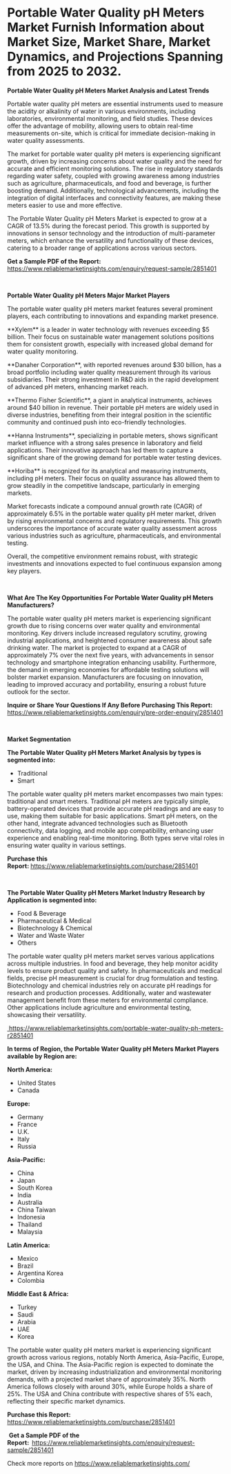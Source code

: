 <p><h1>Portable Water Quality pH Meters Market Furnish Information about Market Size, Market Share, Market Dynamics, and Projections Spanning from 2025 to 2032.</h1></p><p><strong>Portable Water Quality pH Meters Market Analysis and Latest Trends</strong></p>
<p><p>Portable water quality pH meters are essential instruments used to measure the acidity or alkalinity of water in various environments, including laboratories, environmental monitoring, and field studies. These devices offer the advantage of mobility, allowing users to obtain real-time measurements on-site, which is critical for immediate decision-making in water quality assessments.</p><p>The market for portable water quality pH meters is experiencing significant growth, driven by increasing concerns about water quality and the need for accurate and efficient monitoring solutions. The rise in regulatory standards regarding water safety, coupled with growing awareness among industries such as agriculture, pharmaceuticals, and food and beverage, is further boosting demand. Additionally, technological advancements, including the integration of digital interfaces and connectivity features, are making these meters easier to use and more effective.</p><p>The Portable Water Quality pH Meters Market is expected to grow at a CAGR of 13.5% during the forecast period. This growth is supported by innovations in sensor technology and the introduction of multi-parameter meters, which enhance the versatility and functionality of these devices, catering to a broader range of applications across various sectors.</p></p>
<p><strong>Get a Sample PDF of the Report:&nbsp;</strong> <a href="https://www.reliablemarketinsights.com/enquiry/request-sample/2851401?utm_campaign=1948&utm_medium=2&utm_source=Github&utm_content=ia&utm_term=11032025&utm_id=portable-water-quality-ph-meters">https://www.reliablemarketinsights.com/enquiry/request-sample/2851401</a></p>
<p>&nbsp;</p>
<p><strong>Portable Water Quality pH Meters Major Market Players</strong></p>
<p><p>The portable water quality pH meters market features several prominent players, each contributing to innovations and expanding market presence. </p><p>**Xylem** is a leader in water technology with revenues exceeding $5 billion. Their focus on sustainable water management solutions positions them for consistent growth, especially with increased global demand for water quality monitoring.</p><p>**Danaher Corporation**, with reported revenues around $30 billion, has a broad portfolio including water quality measurement through its various subsidiaries. Their strong investment in R&D aids in the rapid development of advanced pH meters, enhancing market reach.</p><p>**Thermo Fisher Scientific**, a giant in analytical instruments, achieves around $40 billion in revenue. Their portable pH meters are widely used in diverse industries, benefiting from their integral position in the scientific community and continued push into eco-friendly technologies.</p><p>**Hanna Instruments**, specializing in portable meters, shows significant market influence with a strong sales presence in laboratory and field applications. Their innovative approach has led them to capture a significant share of the growing demand for portable water testing devices.</p><p>**Horiba** is recognized for its analytical and measuring instruments, including pH meters. Their focus on quality assurance has allowed them to grow steadily in the competitive landscape, particularly in emerging markets.</p><p>Market forecasts indicate a compound annual growth rate (CAGR) of approximately 6.5% in the portable water quality pH meter market, driven by rising environmental concerns and regulatory requirements. This growth underscores the importance of accurate water quality assessment across various industries such as agriculture, pharmaceuticals, and environmental testing. </p><p>Overall, the competitive environment remains robust, with strategic investments and innovations expected to fuel continuous expansion among key players.</p></p>
<p>&nbsp;</p>
<p><strong>What Are The Key Opportunities For Portable Water Quality pH Meters Manufacturers?</strong></p>
<p><p>The portable water quality pH meters market is experiencing significant growth due to rising concerns over water quality and environmental monitoring. Key drivers include increased regulatory scrutiny, growing industrial applications, and heightened consumer awareness about safe drinking water. The market is projected to expand at a CAGR of approximately 7% over the next five years, with advancements in sensor technology and smartphone integration enhancing usability. Furthermore, the demand in emerging economies for affordable testing solutions will bolster market expansion. Manufacturers are focusing on innovation, leading to improved accuracy and portability, ensuring a robust future outlook for the sector.</p></p>
<p><strong>Inquire or Share Your Questions If Any Before Purchasing This Report:</strong> <a href="https://www.reliablemarketinsights.com/enquiry/pre-order-enquiry/2851401?utm_campaign=1948&utm_medium=2&utm_source=Github&utm_content=ia&utm_term=11032025&utm_id=portable-water-quality-ph-meters">https://www.reliablemarketinsights.com/enquiry/pre-order-enquiry/2851401</a></p>
<p>&nbsp;</p>
<p><strong>Market Segmentation</strong></p>
<p><strong>The Portable Water Quality pH Meters Market Analysis by types is segmented into:</strong></p>
<p><ul><li>Traditional</li><li>Smart</li></ul></p>
<p><p>The portable water quality pH meters market encompasses two main types: traditional and smart meters. Traditional pH meters are typically simple, battery-operated devices that provide accurate pH readings and are easy to use, making them suitable for basic applications. Smart pH meters, on the other hand, integrate advanced technologies such as Bluetooth connectivity, data logging, and mobile app compatibility, enhancing user experience and enabling real-time monitoring. Both types serve vital roles in ensuring water quality in various settings.</p></p>
<p><strong>Purchase this Report:&nbsp;</strong><a href="https://www.reliablemarketinsights.com/purchase/2851401?utm_campaign=1948&utm_medium=2&utm_source=Github&utm_content=ia&utm_term=11032025&utm_id=portable-water-quality-ph-meters">https://www.reliablemarketinsights.com/purchase/2851401</a></p>
<p>&nbsp;</p>
<p><strong>The Portable Water Quality pH Meters Market Industry Research by Application is segmented into:</strong></p>
<p><ul><li>Food & Beverage</li><li>Pharmaceutical & Medical</li><li>Biotechnology & Chemical</li><li>Water and Waste Water</li><li>Others</li></ul></p>
<p><p>The portable water quality pH meters market serves various applications across multiple industries. In food and beverage, they help monitor acidity levels to ensure product quality and safety. In pharmaceuticals and medical fields, precise pH measurement is crucial for drug formulation and testing. Biotechnology and chemical industries rely on accurate pH readings for research and production processes. Additionally, water and wastewater management benefit from these meters for environmental compliance. Other applications include agriculture and environmental testing, showcasing their versatility.</p></p>
<p><a href="https://www.reliablemarketinsights.com/portable-water-quality-ph-meters-r2851401?utm_campaign=1948&utm_medium=2&utm_source=Github&utm_content=ia&utm_term=11032025&utm_id=portable-water-quality-ph-meters">&nbsp;https://www.reliablemarketinsights.com/portable-water-quality-ph-meters-r2851401</a></p>
<p><strong>In terms of Region, the Portable Water Quality pH Meters Market Players available by Region are:</strong></p>
<p>
    <p> <strong> North America: </strong>
        <ul>
            <li>United States</li>
            <li>Canada</li>
        </ul>
        </p> 
    <p> <strong> Europe: </strong>
        <ul>
            <li>Germany</li>
            <li>France</li>
            <li>U.K.</li>
            <li>Italy</li>
            <li>Russia</li>
        </ul>
        </p> 
    <p> <strong> Asia-Pacific: </strong>
        <ul>
            <li>China</li>
            <li>Japan</li>
            <li>South Korea</li>
            <li>India</li>
            <li>Australia</li>
            <li>China Taiwan</li>
            <li>Indonesia</li>
            <li>Thailand</li>
            <li>Malaysia</li>
        </ul>
        </p> 
    <p> <strong> Latin America: </strong>
        <ul>
            <li>Mexico</li>
            <li>Brazil</li>
            <li>Argentina Korea</li>
            <li>Colombia</li>
        </ul>
        </p> 
    <p> <strong> Middle East & Africa: </strong>
        <ul>
            <li>Turkey</li>
            <li>Saudi</li>
            <li>Arabia</li>
            <li>UAE</li>
            <li>Korea</li>
        </ul>
    </p>
    </p>
<p><p>The portable water quality pH meters market is experiencing significant growth across various regions, notably North America, Asia-Pacific, Europe, the USA, and China. The Asia-Pacific region is expected to dominate the market, driven by increasing industrialization and environmental monitoring demands, with a projected market share of approximately 35%. North America follows closely with around 30%, while Europe holds a share of 25%. The USA and China contribute with respective shares of 5% each, reflecting their specific market dynamics.</p></p>
<p><strong>Purchase this Report: </strong><a href="https://www.reliablemarketinsights.com/purchase/2851401?utm_campaign=1948&utm_medium=2&utm_source=Github&utm_content=ia&utm_term=11032025&utm_id=portable-water-quality-ph-meters">https://www.reliablemarketinsights.com/purchase/2851401</a></p>
<p>&nbsp;<strong>Get a Sample PDF of the Report:&nbsp;&nbsp;</strong><a href="https://www.reliablemarketinsights.com/enquiry/request-sample/2851401?utm_campaign=1948&utm_medium=2&utm_source=Github&utm_content=ia&utm_term=11032025&utm_id=portable-water-quality-ph-meters">https://www.reliablemarketinsights.com/enquiry/request-sample/2851401</a></p>
<p><strong></strong></p>
<p>Check more reports on <a href="https://www.reliablemarketinsights.com/?utm_campaign=1948&utm_medium=2&utm_source=Github&utm_content=ia&utm_term=11032025&utm_id=portable-water-quality-ph-meters">https://www.reliablemarketinsights.com/</a></p>